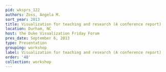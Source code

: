 ```yaml
---
pid: wksprs_122
authors: Zoss, Angela M.
sort_year: 2013
title: Visualization for teaching and research (A conference report)
location: Durham, NC
host: the Duke Visualization Friday Forum
pres_date: September 6, 2013
type: Presentation
grouping: workshop
label: Visualization for teaching and research (A conference report)
order: '48'
collection: workshop
---
```

